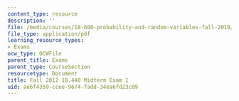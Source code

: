 ```yaml
---
content_type: resource
description: ''
file: /media/courses/18-600-probability-and-random-variables-fall-2019/ae6f4359ccee9674fadd34ea6fd23c09_MIT18_600F19_mid1_2012.pdf
file_type: application/pdf
learning_resource_types:
- Exams
ocw_type: OCWFile
parent_title: Exams
parent_type: CourseSection
resourcetype: Document
title: Fall 2012 18.440 Midterm Exam 1
uid: ae6f4359-ccee-9674-fadd-34ea6fd23c09
---
```


